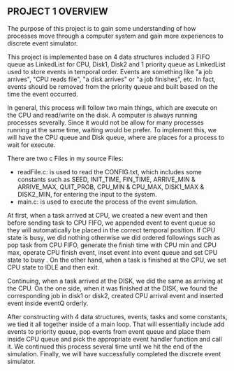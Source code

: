 ## PROJECT 1 OVERVIEW 

The purpose of this project is to gain some understanding of how processes move through a computer system and gain more experiences to discrete event simulator.

This project is implemented base on 4 data structures included 3 FIFO queue as LinkedList for CPU, Disk1, Disk2 and 1 priority queue as LinkedList used to store events in temporal order. Events are something like "a job arrives", "CPU reads file", "a disk arrives" or "a job finishes", etc. In fact, events should be removed from the priority queue and built based on the time the event occurred.

In general, this process will follow two main things, which are execute on the CPU and read/write on the disk. A computer is always running processes severally. Since it would not be allow for many processes running at the same time, waiting would be prefer. To implement this, we will have the CPU queue and Disk queue, where are places for a process to wait for execute.

There are two c Files in my source Files:
- readFile.c: is used to read the CONFIG.txt, which includes  some constants such as SEED, INIT_TIME, FIN_TIME, ARRIVE_MIN & ARRIVE_MAX, QUIT_PROB, CPU_MIN & CPU_MAX, DISK1_MAX & DISK2_MIN, for entering the input to the system.
- main.c: is used to execute the process of the event simulation. 

At first, when a task arrived at CPU, we created a new event and then before sending task to CPU FIFO, we appended event to event queue so they will automatically be placed in the correct temporal position. If CPU state is busy, we did nothing otherwise we did ordered followings such as pop task from CPU FIFO, generate the finish time with CPU min and CPU max, operate CPU finish event, inset event into event queue and set CPU state to busy . On the other hand, when a task is finished at the CPU, we set CPU state to IDLE and then exit. 

Continuing, when a task arrived at the DISK, we did the same as arriving at the CPU. On the one side, when it was finished at the DISK, we found the corresponding job in disk1 or disk2, created CPU arrival event and inserted event inside eventQ orderly.

After constructing with 4 data structures, events, tasks and some constants, we tied it all together inside of a main loop. That will essentially include add events to priority queue, pop events from event queue and place them inside CPU queue and pick the appropriate event handler function and call it. We continued this process several time until we hit the end of the simulation. Finally, we will have successfully completed the discrete event simulator.





